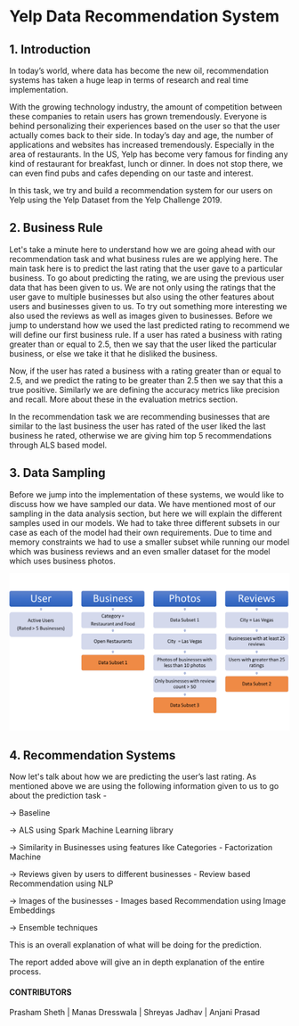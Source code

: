 # Yelp Data Recommendation System

## 1. Introduction

In today’s world, where data has become the new oil, recommendation systems has taken a huge leap in terms of research and real time implementation. 

With the growing technology industry, the amount of competition between these companies to retain users has grown tremendously. Everyone is behind personalizing their experiences based on the user so that the user actually comes back to their side. In today’s day and age, the number of applications and websites has increased tremendously. Especially in the area of restaurants. In the US, Yelp has become very famous for finding any kind of restaurant for breakfast, lunch or dinner. In does not stop there, we can even find pubs and cafes depending on our taste and interest.

In this task, we try and build a recommendation system for our users on Yelp using the Yelp Dataset from the Yelp Challenge 2019. 

## 2. Business Rule

Let's take a minute here to understand how we are going ahead with our recommendation task and what business rules are we applying here. 
The main task here is to predict the last rating that the user gave to a particular business. To go about predicting the rating, we are using the previous user data that has been given to us. We are not only using the ratings that the user gave to multiple businesses but also using the other features about users and businesses given to us. 
To try out something more interesting we also used the reviews as well as images given to businesses. 
Before we jump to understand how we used the last predicted rating to recommend we will define our first business rule. 
If a user has rated a business with rating greater than or equal to 2.5, then we say that the user liked the particular business, or else we take it that he disliked the business.

Now, if the user has rated a business with a rating greater than or equal to 2.5, and we predict the rating to be greater than 2.5 then we say that this a true positive. Similarly we are defining the accuracy metrics like precision and recall. More about these in the evaluation metrics section.

In the recommendation task we are recommending businesses that are similar to the last business the user has rated of the user liked the last business he rated, otherwise we are giving him top 5 recommendations through ALS based model.

## 3. Data Sampling

Before we jump into the implementation of these systems, we would like to discuss how we have sampled our data. 
We have mentioned most of our sampling in the data analysis section, but here we will explain the different samples used in our models. 
We had to take three different subsets in our case as each of the model had their own requirements. Due to time and memory constraints we had to use a smaller subset while running our model which was business reviews and an even smaller dataset for the model which uses business photos.

![Data Sampling](images/DataSampling.png)

## 4. Recommendation Systems

Now let's talk about how we are predicting the user’s last rating. As mentioned above we are using the following information given to us to go about the prediction task - 

-> Baseline 

-> ALS using Spark Machine Learning library 

-> Similarity in Businesses using features like Categories - Factorization Machine 

-> Reviews given by users to different businesses - Review based Recommendation using NLP 

-> Images of the businesses - Images based Recommendation using Image Embeddings 

-> Ensemble techniques

This is an overall explanation of what will be doing for the prediction.

The report added above will give an in depth explanation of the entire process.


#### CONTRIBUTORS
Prasham Sheth | Manas Dresswala | Shreyas Jadhav | Anjani Prasad 
